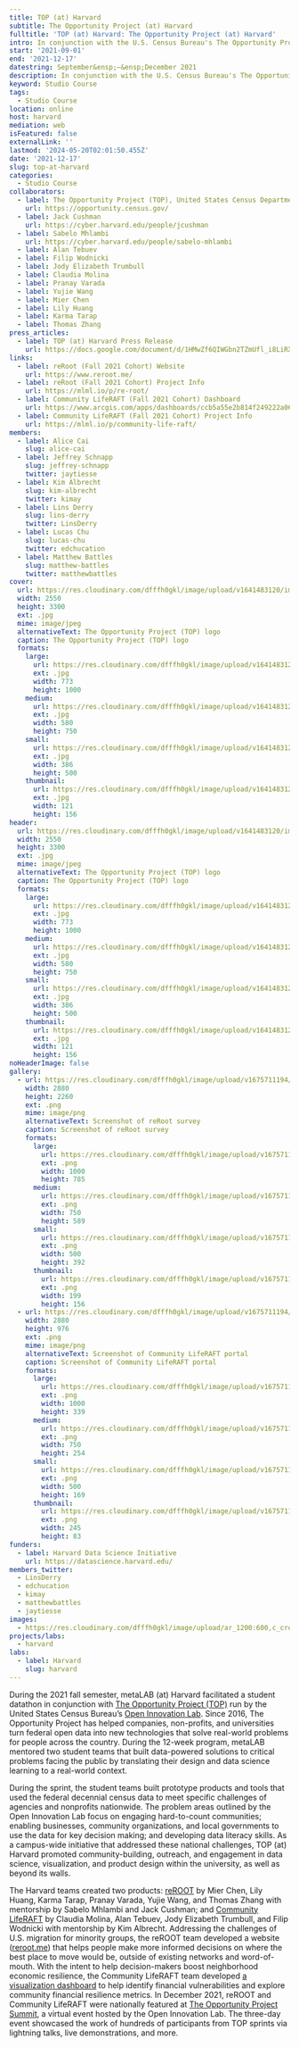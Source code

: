 ```yaml
---
title: TOP (at) Harvard
subtitle: The Opportunity Project (at) Harvard
fulltitle: 'TOP (at) Harvard: The Opportunity Project (at) Harvard'
intro: In conjunction with the U.S. Census Bureau's The Opportunity Project, teams of Harvard students joined a design sprint to develop projects using census data for public good
start: '2021-09-01'
end: '2021-12-17'
datestring: September&ensp;–&ensp;December 2021
description: In conjunction with the U.S. Census Bureau's The Opportunity Project, teams of Harvard students joined a design sprint to develop projects using census data…
keyword: Studio Course
tags:
  - Studio Course
location: online
host: harvard
mediation: web
isFeatured: false
externalLink: ''
lastmod: '2024-05-20T02:01:50.455Z'
date: '2021-12-17'
slug: top-at-harvard
categories:
  - Studio Course
collaborators:
  - label: The Opportunity Project (TOP), United States Census Department
    url: https://opportunity.census.gov/
  - label: Jack Cushman
    url: https://cyber.harvard.edu/people/jcushman
  - label: Sabelo Mhlambi
    url: https://cyber.harvard.edu/people/sabelo-mhlambi
  - label: Alan Tebuev
  - label: Filip Wodnicki
  - label: Jody Elizabeth Trumbull
  - label: Claudia Molina
  - label: Pranay Varada
  - label: Yujie Wang
  - label: Mier Chen
  - label: Lily Huang
  - label: Karma Tarap
  - label: Thomas Zhang
press_articles:
  - label: TOP (at) Harvard Press Release
    url: https://docs.google.com/document/d/1HMwZf6QIWGbn2TZmUfl_i8LiRXVuyhSIQBll5G3gkRs/edit
links:
  - label: reRoot (Fall 2021 Cohort) Website
    url: https://www.reroot.me/
  - label: reRoot (Fall 2021 Cohort) Project Info
    url: https://mlml.io/p/re-root/
  - label: Community LifeRAFT (Fall 2021 Cohort) Dashboard
    url: https://www.arcgis.com/apps/dashboards/ccb5a55e2b814f249222a069daf656cc
  - label: Community LifeRAFT (Fall 2021 Cohort) Project Info
    url: https://mlml.io/p/community-life-raft/
members:
  - label: Alice Cai
    slug: alice-cai
  - label: Jeffrey Schnapp
    slug: jeffrey-schnapp
    twitter: jaytiesse
  - label: Kim Albrecht
    slug: kim-albrecht
    twitter: kimay
  - label: Lins Derry
    slug: lins-derry
    twitter: LinsDerry
  - label: Lucas Chu
    slug: lucas-chu
    twitter: edchucation
  - label: Matthew Battles
    slug: matthew-battles
    twitter: matthewbattles
cover:
  url: https://res.cloudinary.com/dfffh0gkl/image/upload/v1641483120/img0_4_c3ad4c5f13.jpg
  width: 2550
  height: 3300
  ext: .jpg
  mime: image/jpeg
  alternativeText: The Opportunity Project (TOP) logo
  caption: The Opportunity Project (TOP) logo
  formats:
    large:
      url: https://res.cloudinary.com/dfffh0gkl/image/upload/v1641483121/large_img0_4_c3ad4c5f13.jpg
      ext: .jpg
      width: 773
      height: 1000
    medium:
      url: https://res.cloudinary.com/dfffh0gkl/image/upload/v1641483122/medium_img0_4_c3ad4c5f13.jpg
      ext: .jpg
      width: 580
      height: 750
    small:
      url: https://res.cloudinary.com/dfffh0gkl/image/upload/v1641483122/small_img0_4_c3ad4c5f13.jpg
      ext: .jpg
      width: 386
      height: 500
    thumbnail:
      url: https://res.cloudinary.com/dfffh0gkl/image/upload/v1641483121/thumbnail_img0_4_c3ad4c5f13.jpg
      ext: .jpg
      width: 121
      height: 156
header:
  url: https://res.cloudinary.com/dfffh0gkl/image/upload/v1641483120/img0_4_c3ad4c5f13.jpg
  width: 2550
  height: 3300
  ext: .jpg
  mime: image/jpeg
  alternativeText: The Opportunity Project (TOP) logo
  caption: The Opportunity Project (TOP) logo
  formats:
    large:
      url: https://res.cloudinary.com/dfffh0gkl/image/upload/v1641483121/large_img0_4_c3ad4c5f13.jpg
      ext: .jpg
      width: 773
      height: 1000
    medium:
      url: https://res.cloudinary.com/dfffh0gkl/image/upload/v1641483122/medium_img0_4_c3ad4c5f13.jpg
      ext: .jpg
      width: 580
      height: 750
    small:
      url: https://res.cloudinary.com/dfffh0gkl/image/upload/v1641483122/small_img0_4_c3ad4c5f13.jpg
      ext: .jpg
      width: 386
      height: 500
    thumbnail:
      url: https://res.cloudinary.com/dfffh0gkl/image/upload/v1641483121/thumbnail_img0_4_c3ad4c5f13.jpg
      ext: .jpg
      width: 121
      height: 156
noHeaderImage: false
gallery:
  - url: https://res.cloudinary.com/dfffh0gkl/image/upload/v1675711194/re_Root0_55adc731e7.png
    width: 2880
    height: 2260
    ext: .png
    mime: image/png
    alternativeText: Screenshot of reRoot survey
    caption: Screenshot of reRoot survey
    formats:
      large:
        url: https://res.cloudinary.com/dfffh0gkl/image/upload/v1675711195/large_re_Root0_55adc731e7.png
        ext: .png
        width: 1000
        height: 785
      medium:
        url: https://res.cloudinary.com/dfffh0gkl/image/upload/v1675711196/medium_re_Root0_55adc731e7.png
        ext: .png
        width: 750
        height: 589
      small:
        url: https://res.cloudinary.com/dfffh0gkl/image/upload/v1675711196/small_re_Root0_55adc731e7.png
        ext: .png
        width: 500
        height: 392
      thumbnail:
        url: https://res.cloudinary.com/dfffh0gkl/image/upload/v1675711194/thumbnail_re_Root0_55adc731e7.png
        ext: .png
        width: 199
        height: 156
  - url: https://res.cloudinary.com/dfffh0gkl/image/upload/v1675711194/community_lr_queens_10d6595055.png
    width: 2880
    height: 976
    ext: .png
    mime: image/png
    alternativeText: Screenshot of Community LifeRAFT portal
    caption: Screenshot of Community LifeRAFT portal
    formats:
      large:
        url: https://res.cloudinary.com/dfffh0gkl/image/upload/v1675711195/large_community_lr_queens_10d6595055.png
        ext: .png
        width: 1000
        height: 339
      medium:
        url: https://res.cloudinary.com/dfffh0gkl/image/upload/v1675711196/medium_community_lr_queens_10d6595055.png
        ext: .png
        width: 750
        height: 254
      small:
        url: https://res.cloudinary.com/dfffh0gkl/image/upload/v1675711196/small_community_lr_queens_10d6595055.png
        ext: .png
        width: 500
        height: 169
      thumbnail:
        url: https://res.cloudinary.com/dfffh0gkl/image/upload/v1675711194/thumbnail_community_lr_queens_10d6595055.png
        ext: .png
        width: 245
        height: 83
funders:
  - label: Harvard Data Science Initiative
    url: https://datascience.harvard.edu/
members_twitter:
  - LinsDerry
  - edchucation
  - kimay
  - matthewbattles
  - jaytiesse
images:
  - https://res.cloudinary.com/dfffh0gkl/image/upload/ar_1200:600,c_crop/c_limit,h_1200,w_600/v1641483120/img0_4_c3ad4c5f13.jpg
projects/labs:
  - harvard
labs:
  - label: Harvard
    slug: harvard
---
```

During the 2021 fall semester, metaLAB (at) Harvard facilitated a student datathon in conjunction with [The Opportunity Project (TOP)](https://opportunity.census.gov) run by the United States Census Bureau’s [Open Innovation Lab](https://coil.census.gov). Since 2016, The Opportunity Project has helped companies, non-profits, and universities turn federal open data into new technologies that solve real-world problems for people across the country. During the 12-week program, metaLAB mentored two student teams that built data-powered solutions to critical problems facing the public by translating their design and data science learning to a real-world context.

During the sprint, the student teams built prototype products and tools that used the federal decennial census data to meet specific challenges of agencies and nonprofits nationwide. The problem areas outlined by the Open Innovation Lab focus on engaging hard-to-count communities; enabling businesses, community organizations, and local governments to use the data for key decision making; and developing data literacy skills. As a campus-wide initiative that addressed these national challenges, TOP (at) Harvard promoted community-building, outreach, and engagement in data science, visualization, and product design within the university, as well as beyond its walls.

The Harvard teams created two products: [reROOT](https://mlml.io/p/re-root/) by Mier Chen, Lily Huang, Karma Tarap, Pranay Varada, Yujie Wang, and Thomas Zhang with mentorship by Sabelo Mhlambi and Jack Cushman; and [Community LifeRAFT](https://mlml.io/p/community-life-raft/) by Claudia Molina, Alan Tebuev, Jody Elizabeth Trumbull, and Filip Wodnicki with mentorship by Kim Albrecht. Addressing the challenges of U.S. migration for minority groups, the reROOT team developed a website ([reroot.me](https://www.reroot.me)) that helps people make more informed decisions on where the best place to move would be, outside of existing networks and word-of-mouth. With the intent to help decision-makers boost neighborhood economic resilience, the Community LifeRAFT team developed [a visualization dashboard](https://www.arcgis.com/apps/dashboards/ccb5a55e2b814f249222a069daf656cc) to help identify financial vulnerabilities and explore community financial resilience metrics. In December 2021, reROOT and Community LifeRAFT were nationally featured at [The Opportunity Project Summit](https://emamo.com/event/TOPSummit2021), a virtual event hosted by the Open Innovation Lab. The three-day event showcased the work of hundreds of participants from TOP sprints via lightning talks, live demonstrations, and more.